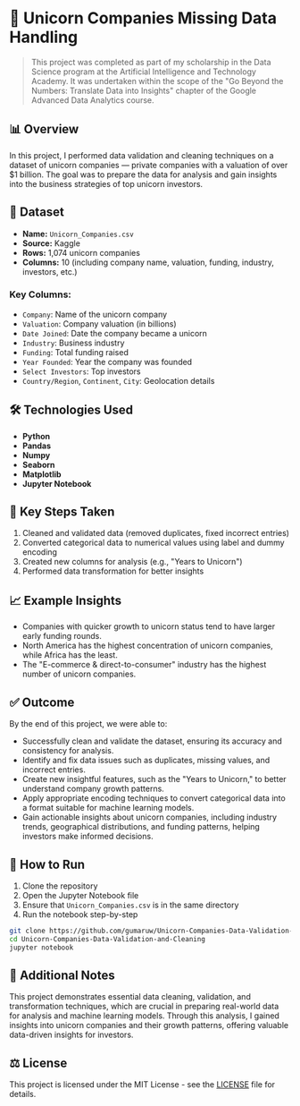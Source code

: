 # 🦄 Unicorn Companies Missing Data Handling

> This project was completed as part of my scholarship in the Data Science program at the Artificial Intelligence and Technology Academy. It was undertaken within the scope of the "Go Beyond the Numbers: Translate Data into Insights" chapter of the Google Advanced Data Analytics course.

## 📊 Overview

In this project, I performed data validation and cleaning techniques on a dataset of unicorn companies — private companies with a valuation of over $1 billion. The goal was to prepare the data for analysis and gain insights into the business strategies of top unicorn investors.

## 📁 Dataset

- **Name:** `Unicorn_Companies.csv`
- **Source:** Kaggle
- **Rows:** 1,074 unicorn companies
- **Columns:** 10 (including company name, valuation, funding, industry, investors, etc.)

### Key Columns:

- `Company`: Name of the unicorn company  
- `Valuation`: Company valuation (in billions)  
- `Date Joined`: Date the company became a unicorn  
- `Industry`: Business industry  
- `Funding`: Total funding raised  
- `Year Founded`: Year the company was founded  
- `Select Investors`: Top investors  
- `Country/Region`, `Continent`, `City`: Geolocation details  

## 🛠 Technologies Used

- **Python**
- **Pandas**
- **Numpy**
- **Seaborn**
- **Matplotlib**
- **Jupyter Notebook**

## 🧪 Key Steps Taken

1. Cleaned and validated data (removed duplicates, fixed incorrect entries)
2. Converted categorical data to numerical values using label and dummy encoding
3. Created new columns for analysis (e.g., "Years to Unicorn")
4. Performed data transformation for better insights

## 📈 Example Insights

- Companies with quicker growth to unicorn status tend to have larger early funding rounds.
- North America has the highest concentration of unicorn companies, while Africa has the least.
- The "E-commerce & direct-to-consumer" industry has the highest number of unicorn companies.

## ✅ Outcome

By the end of this project, we were able to:

- Successfully clean and validate the dataset, ensuring its accuracy and consistency for analysis.
- Identify and fix data issues such as duplicates, missing values, and incorrect entries.
- Create new insightful features, such as the "Years to Unicorn," to better understand company growth patterns.
- Apply appropriate encoding techniques to convert categorical data into a format suitable for machine learning models.
- Gain actionable insights about unicorn companies, including industry trends, geographical distributions, and funding patterns, helping investors make informed decisions.

## 📌 How to Run

1. Clone the repository  
2. Open the Jupyter Notebook file  
3. Ensure that `Unicorn_Companies.csv` is in the same directory  
4. Run the notebook step-by-step

```bash
git clone https://github.com/gumaruw/Unicorn-Companies-Data-Validation-and-Cleaning.git
cd Unicorn-Companies-Data-Validation-and-Cleaning
jupyter notebook
```

## 📌 Additional Notes
This project demonstrates essential data cleaning, validation, and transformation techniques, which are crucial in preparing real-world data for analysis and machine learning models. Through this analysis, I gained insights into unicorn companies and their growth patterns, offering valuable data-driven insights for investors.

## ⚖️ License
This project is licensed under the MIT License - see the [LICENSE](LICENSE) file for details.
